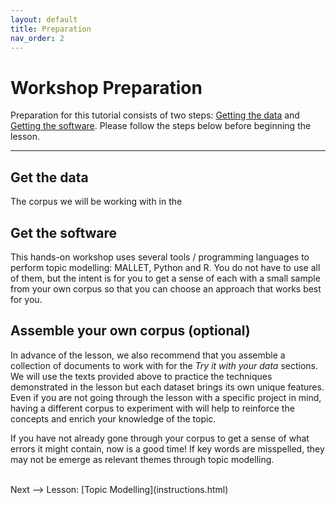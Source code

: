 ```yaml
---
layout: default
title: Preparation
nav_order: 2
---
```



# Workshop Preparation 

Preparation for this tutorial consists of two steps: [Getting the data](#get-the-data) and [Getting the software](#get-the-software). Please follow the steps below before beginning the lesson.

<hr />
  
## Get the data

The corpus we will be working with in the 

## Get the software

This hands-on workshop uses several tools / programming languages to perform topic modelling: MALLET, Python and R. You do not have to use all of them, but the intent is for you to get a sense of each with a small sample from your own corpus so that you can choose an approach that works best for you.

## Assemble your own corpus (optional)

In advance of the lesson, we also recommend that you assemble a collection of documents to work with for the *Try it with your data* sections. We will use the texts provided above to practice the techniques demonstrated in the lesson but each dataset brings its own unique features. Even if you are not going through the lesson with a specific project in mind, having a different corpus to experiment with will help to reinforce the concepts and enrich your knowledge of the topic.

If you have not already gone through your corpus to get a sense of what errors it might contain, now is a good time! If key words are misspelled, they may not be emerge as relevant themes through topic modelling.

<br />
Next --> Lesson: [Topic Modelling](instructions.html)
